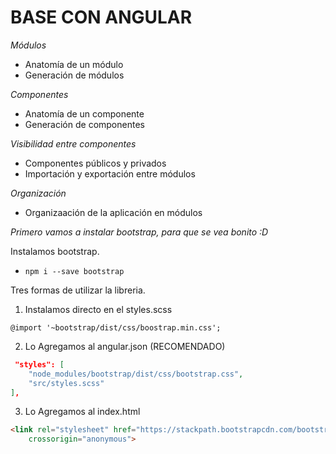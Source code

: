 # BASE CON ANGULAR

*Módulos*
- Anatomía de un módulo
- Generación de módulos

*Componentes*

- Anatomía de un componente
- Generación de componentes

*Visibilidad entre componentes*
- Componentes públicos y privados
- Importación y exportación entre módulos

*Organización*
- Organizaación de la aplicación en módulos

_Primero vamos a instalar bootstrap, para que se vea bonito :D_

Instalamos bootstrap.
- `npm i --save bootstrap`

Tres formas de utilizar la libreria.
1) Instalamos directo en el styles.scss

`@import '~bootstrap/dist/css/boostrap.min.css';`

2) Lo Agregamos al angular.json (RECOMENDADO)
```json
 "styles": [
    "node_modules/bootstrap/dist/css/bootstrap.css",
    "src/styles.scss"
],
```

3) Lo Agregamos al index.html
```html
<link rel="stylesheet" href="https://stackpath.bootstrapcdn.com/bootstrap/4.1.3/css/bootstrap.min.css" integrity="sha384-MCw98/SFnGE8fJT3GXwEOngsV7Zt27NXFoaoApmYm81iuXoPkFOJwJ8ERdknLPMO"
    crossorigin="anonymous">
```
